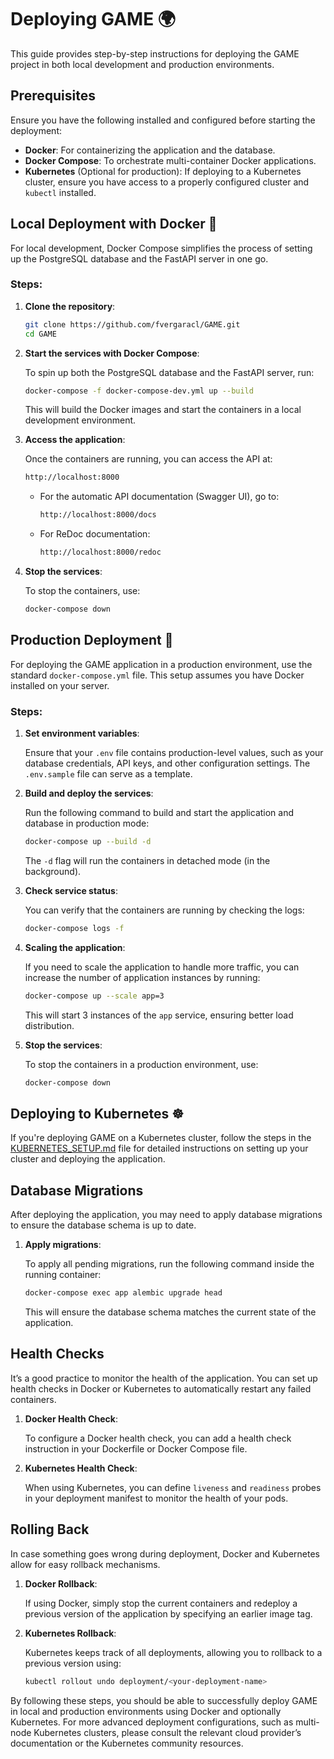 # Deploying GAME 🌍

This guide provides step-by-step instructions for deploying the GAME project in both local development and production environments.

## Prerequisites

Ensure you have the following installed and configured before starting the deployment:

- **Docker**: For containerizing the application and the database.
- **Docker Compose**: To orchestrate multi-container Docker applications.
- **Kubernetes** (Optional for production): If deploying to a Kubernetes cluster, ensure you have access to a properly configured cluster and `kubectl` installed.


## Local Deployment with Docker 🐳

For local development, Docker Compose simplifies the process of setting up the PostgreSQL database and the FastAPI server in one go.

### Steps:

1. **Clone the repository**:

   ```bash
   git clone https://github.com/fvergaracl/GAME.git
   cd GAME
   ```

2. **Start the services with Docker Compose**:

   To spin up both the PostgreSQL database and the FastAPI server, run:

   ```bash
   docker-compose -f docker-compose-dev.yml up --build
   ```

   This will build the Docker images and start the containers in a local development environment.

3. **Access the application**:

   Once the containers are running, you can access the API at:

   ```bash
   http://localhost:8000
   ```

   - For the automatic API documentation (Swagger UI), go to:
     ```bash
     http://localhost:8000/docs
     ```

   - For ReDoc documentation:
     ```bash
     http://localhost:8000/redoc
     ```

4. **Stop the services**:

   To stop the containers, use:

   ```bash
   docker-compose down
   ```


## Production Deployment 🚀

For deploying the GAME application in a production environment, use the standard `docker-compose.yml` file. This setup assumes you have Docker installed on your server.

### Steps:

1. **Set environment variables**:

   Ensure that your `.env` file contains production-level values, such as your database credentials, API keys, and other configuration settings. The `.env.sample` file can serve as a template.

2. **Build and deploy the services**:

   Run the following command to build and start the application and database in production mode:

   ```bash
   docker-compose up --build -d
   ```

   The `-d` flag will run the containers in detached mode (in the background).

3. **Check service status**:

   You can verify that the containers are running by checking the logs:

   ```bash
   docker-compose logs -f
   ```

4. **Scaling the application**:

   If you need to scale the application to handle more traffic, you can increase the number of application instances by running:

   ```bash
   docker-compose up --scale app=3
   ```

   This will start 3 instances of the `app` service, ensuring better load distribution.

5. **Stop the services**:

   To stop the containers in a production environment, use:

   ```bash
   docker-compose down
   ```


## Deploying to Kubernetes ☸️

If you're deploying GAME on a Kubernetes cluster, follow the steps in the [KUBERNETES_SETUP.md](KUBERNETES_SETUP.md) file for detailed instructions on setting up your cluster and deploying the application.


## Database Migrations

After deploying the application, you may need to apply database migrations to ensure the database schema is up to date.

1. **Apply migrations**:

   To apply all pending migrations, run the following command inside the running container:

   ```bash
   docker-compose exec app alembic upgrade head
   ```

   This will ensure the database schema matches the current state of the application.

## Health Checks

It’s a good practice to monitor the health of the application. You can set up health checks in Docker or Kubernetes to automatically restart any failed containers.

1. **Docker Health Check**:

   To configure a Docker health check, you can add a health check instruction in your Dockerfile or Docker Compose file.

2. **Kubernetes Health Check**:

   When using Kubernetes, you can define `liveness` and `readiness` probes in your deployment manifest to monitor the health of your pods.


## Rolling Back

In case something goes wrong during deployment, Docker and Kubernetes allow for easy rollback mechanisms.

1. **Docker Rollback**:

   If using Docker, simply stop the current containers and redeploy a previous version of the application by specifying an earlier image tag.

2. **Kubernetes Rollback**:

   Kubernetes keeps track of all deployments, allowing you to rollback to a previous version using:

   ```bash
   kubectl rollout undo deployment/<your-deployment-name>
   ```

By following these steps, you should be able to successfully deploy GAME in local and production environments using Docker and optionally Kubernetes. For more advanced deployment configurations, such as multi-node Kubernetes clusters, please consult the relevant cloud provider’s documentation or the Kubernetes community resources.
